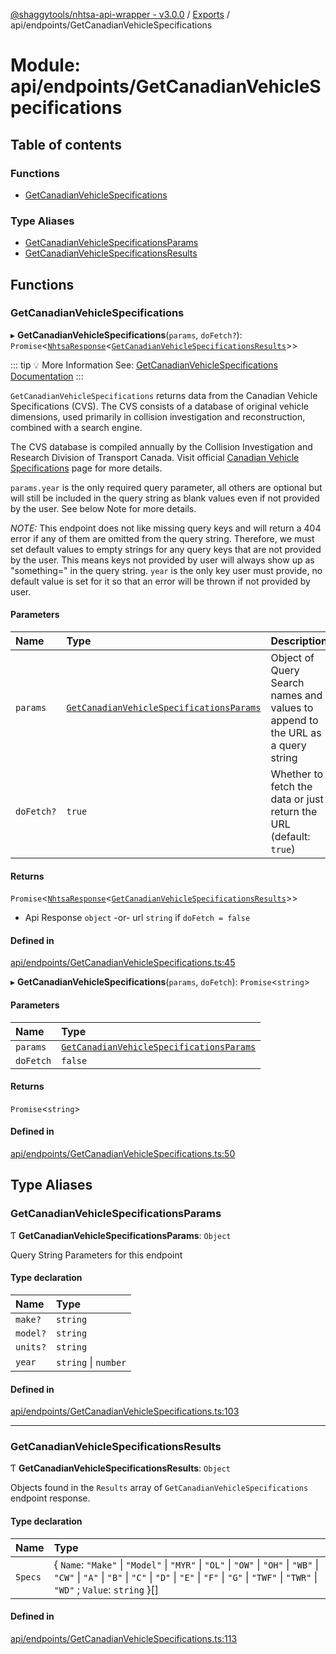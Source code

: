[@shaggytools/nhtsa-api-wrapper - v3.0.0](../index.md) / [Exports](../modules.md) / api/endpoints/GetCanadianVehicleSpecifications

# Module: api/endpoints/GetCanadianVehicleSpecifications

## Table of contents

### Functions

- [GetCanadianVehicleSpecifications](api_endpoints_GetCanadianVehicleSpecifications.md#getcanadianvehiclespecifications)

### Type Aliases

- [GetCanadianVehicleSpecificationsParams](api_endpoints_GetCanadianVehicleSpecifications.md#getcanadianvehiclespecificationsparams)
- [GetCanadianVehicleSpecificationsResults](api_endpoints_GetCanadianVehicleSpecifications.md#getcanadianvehiclespecificationsresults)

## Functions

### GetCanadianVehicleSpecifications

▸ **GetCanadianVehicleSpecifications**(`params`, `doFetch?`): `Promise`<[`NhtsaResponse`](api_types.md#nhtsaresponse)<[`GetCanadianVehicleSpecificationsResults`](api_endpoints_GetCanadianVehicleSpecifications.md#getcanadianvehiclespecificationsresults)\>\>

::: tip :bulb: More Information
See: [GetCanadianVehicleSpecifications Documentation](/api/get-canadian-vehicle-specifications)
:::

`GetCanadianVehicleSpecifications` returns data from the Canadian Vehicle Specifications (CVS).
The CVS consists of a database of original vehicle dimensions, used primarily in
collision investigation and reconstruction, combined with a search engine.

The CVS database is compiled annually by the Collision Investigation and Research Division of
Transport Canada. Visit official
[Canadian Vehicle Specifications](http://www.carsp.ca/research/resources/safety-sources/canadian-vehicle-specifications/)
page for more details.

`params.year` is the only required query parameter, all others are optional but will still be
included in the query string as blank values even if not provided by the user.
See below Note for more details.

_NOTE:_ This endpoint does not like missing query keys and will return a 404 error if any of
them are omitted from the query string. Therefore, we must set default values to empty strings
for any query keys that are not provided by the user. This means keys not provided by user will
always show up as "something=" in the query string. `year` is the only key user must provide,
no default value is set for it so that an error will be thrown if not provided by user.

#### Parameters

| Name | Type | Description |
| :------ | :------ | :------ |
| `params` | [`GetCanadianVehicleSpecificationsParams`](api_endpoints_GetCanadianVehicleSpecifications.md#getcanadianvehiclespecificationsparams) | Object of Query Search names and values to append to the URL as a query string |
| `doFetch?` | ``true`` | Whether to fetch the data or just return the URL (default: `true`) |

#### Returns

`Promise`<[`NhtsaResponse`](api_types.md#nhtsaresponse)<[`GetCanadianVehicleSpecificationsResults`](api_endpoints_GetCanadianVehicleSpecifications.md#getcanadianvehiclespecificationsresults)\>\>

- Api
Response `object` -or- url `string` if `doFetch = false`

#### Defined in

[api/endpoints/GetCanadianVehicleSpecifications.ts:45](https://github.com/ShaggyTech/nhtsa-api-wrapper/blob/1e31d45/packages/lib/src/api/endpoints/GetCanadianVehicleSpecifications.ts#L45)

▸ **GetCanadianVehicleSpecifications**(`params`, `doFetch`): `Promise`<`string`\>

#### Parameters

| Name | Type |
| :------ | :------ |
| `params` | [`GetCanadianVehicleSpecificationsParams`](api_endpoints_GetCanadianVehicleSpecifications.md#getcanadianvehiclespecificationsparams) |
| `doFetch` | ``false`` |

#### Returns

`Promise`<`string`\>

#### Defined in

[api/endpoints/GetCanadianVehicleSpecifications.ts:50](https://github.com/ShaggyTech/nhtsa-api-wrapper/blob/1e31d45/packages/lib/src/api/endpoints/GetCanadianVehicleSpecifications.ts#L50)

## Type Aliases

### GetCanadianVehicleSpecificationsParams

Ƭ **GetCanadianVehicleSpecificationsParams**: `Object`

Query String Parameters for this endpoint

#### Type declaration

| Name | Type |
| :------ | :------ |
| `make?` | `string` |
| `model?` | `string` |
| `units?` | `string` |
| `year` | `string` \| `number` |

#### Defined in

[api/endpoints/GetCanadianVehicleSpecifications.ts:103](https://github.com/ShaggyTech/nhtsa-api-wrapper/blob/1e31d45/packages/lib/src/api/endpoints/GetCanadianVehicleSpecifications.ts#L103)

___

### GetCanadianVehicleSpecificationsResults

Ƭ **GetCanadianVehicleSpecificationsResults**: `Object`

Objects found in the `Results` array of `GetCanadianVehicleSpecifications` endpoint response.

#### Type declaration

| Name | Type |
| :------ | :------ |
| `Specs` | { `Name`: ``"Make"`` \| ``"Model"`` \| ``"MYR"`` \| ``"OL"`` \| ``"OW"`` \| ``"OH"`` \| ``"WB"`` \| ``"CW"`` \| ``"A"`` \| ``"B"`` \| ``"C"`` \| ``"D"`` \| ``"E"`` \| ``"F"`` \| ``"G"`` \| ``"TWF"`` \| ``"TWR"`` \| ``"WD"`` ; `Value`: `string`  }[] |

#### Defined in

[api/endpoints/GetCanadianVehicleSpecifications.ts:113](https://github.com/ShaggyTech/nhtsa-api-wrapper/blob/1e31d45/packages/lib/src/api/endpoints/GetCanadianVehicleSpecifications.ts#L113)
